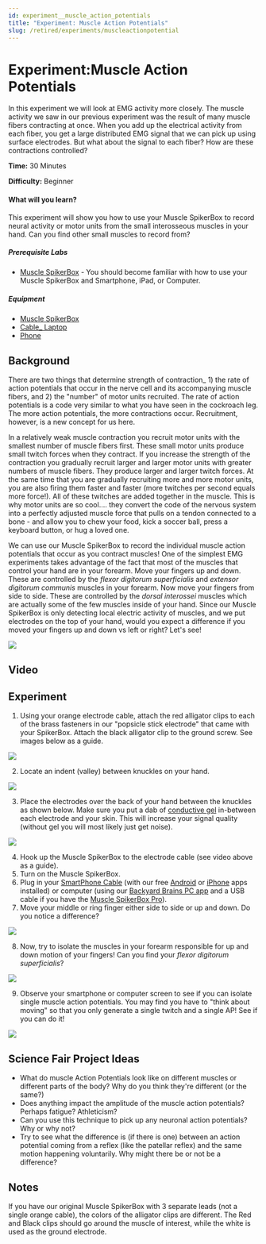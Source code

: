 ```yaml
---
id: experiment__muscle_action_potentials
title: "Experiment: Muscle Action Potentials"
slug: /retired/experiments/muscleactionpotential
---
```


# Experiment:Muscle Action Potentials

In this experiment we will look at EMG activity more closely. The muscle
activity we saw in our previous experiment was the result of many muscle
fibers contracting at once. When you add up the electrical activity from each
fiber, you get a large distributed EMG signal that we can pick up using
surface electrodes. But what about the signal to each fiber? How are these
contractions controlled?

**Time:**  30 Minutes

**Difficulty:**   Beginner

#### What will you learn?

This experiment will show you how to use your Muscle SpikerBox to record
neural activity or motor units from the small interosseous muscles in your
hand. Can you find other small muscles to record from?

##### Prerequisite Labs

  * [Muscle SpikerBox](./muscleSpikerBox.md) - You should become familiar with how to use your Muscle SpikerBox and Smartphone, iPad, or Computer.

##### Equipment

* [Muscle SpikerBox](https://backyardbrains.com/products/emgspikerbox)
* [Cable_ Laptop](https://backyardbrains.com/products/laptopcable) 
* [Phone](https://backyardbrains.com/products/smartphonecable)

## Background

There are two things that determine strength of contraction_ 1) the rate of
action potentials that occur in the nerve cell and its accompanying muscle
fibers, and 2) the "number" of motor units recruited. The rate of action
potentials is a code very similar to what you have seen in the cockroach leg.
The more action potentials, the more contractions occur. Recruitment, however,
is a new concept for us here.

In a relatively weak muscle contraction you recruit motor units with the
smallest number of muscle fibers first. These small motor units produce small
twitch forces when they contract. If you increase the strength of the
contraction you gradually recruit larger and larger motor units with greater
numbers of muscle fibers. They produce larger and larger twitch forces. At the
same time that you are gradually recruiting more and more motor units, you are
also firing them faster and faster (more twitches per second equals more
force!). All of these twitches are added together in the muscle. This is why
motor units are so cool.... they convert the code of the nervous system into a
perfectly adjusted muscle force that pulls on a tendon connected to a bone -
and allow you to chew your food, kick a soccer ball, press a keyboard button,
or hug a loved one.

We can use our Muscle SpikerBox to record the individual muscle action
potentials that occur as you contract muscles! One of the simplest EMG
experiments takes advantage of the fact that most of the muscles that control
your hand are in your forearm. Move your fingers up and down. These are
controlled by the _flexor digitorum superficialis_ and _extensor digitorum
communis_ muscles in your forearm. Now move your fingers from side to side.
These are controlled by the _dorsal interossei_ muscles which are actually
some of the few muscles inside of your hand. Since our Muscle SpikerBox is
only detecting local electric activity of muscles, and we put electrodes on
the top of your hand, would you expect a difference if you moved your fingers
up and down vs left or right? Let's see!

[ ![](./img/Muscles_Combined.jpg)](./img/Muscles_Combined.jpg)

## Video

## Experiment

  1. Using your orange electrode cable, attach the red alligator clips to each of the brass fasteners in our "popsicle stick electrode" that came with your SpikerBox. Attach the black alligator clip to the ground screw. See images below as a guide. 

[ ![](./img/combopic.jpg)](./img/combopic.jpg)

  2. Locate an indent (valley) between knuckles on your hand. 

[ ![](./img/HandPlacement.jpg)](./img/HandPlacement.jpg)

  3. Place the electrodes over the back of your hand between the knuckles as shown below. Make sure you put a dab of [conductive gel](https://backyardbrains.com/products/emgelectrodegel) in-between each electrode and your skin. This will increase your signal quality (without gel you will most likely just get noise). 

[ ![](./img/HandwithElectrodes.jpg)](./img/HandwithElectrodes.jpg)

  4. Hook up the Muscle SpikerBox to the electrode cable (see video above as a guide). 
  5. Turn on the Muscle SpikerBox. 
  6. Plug in your [SmartPhone Cable](https://backyardbrains.com/products/smartphonecable) (with our free [Android](https://play.google.com/store/apps/details?id=com.backyardbrains) or [iPhone](https://itunes.apple.com/gb/app/backyard-brains/id367151200?mt=8) apps installed) or computer (using our [Backyard Brains PC app](./files/Backyard_Brains_Neuron_Recorder_Install.air.zip) and a USB cable if you have the [Muscle SpikerBox Pro](https://backyardbrains.com/products/musclespikerboxpro)). 
  7. Move your middle or ring finger either side to side or up and down. Do you notice a difference? 

[ ![](./img/handmovements2.jpg)](./img/handmovements2.jpg)

  8. Now, try to isolate the muscles in your forearm responsible for up and down motion of your fingers! Can you find your _flexor digitorum superficialis_? 

[ ![](./img/arm_New.jpg)](./img/arm_New.jpg)

  9. Observe your smartphone or computer screen to see if you can isolate single muscle action potentials. You may find you have to "think about moving" so that you only generate a single twitch and a single AP! See if you can do it! 

[ ![](./img/Spikes.png)](./img/Spikes.png)

## Science Fair Project Ideas

  * What do muscle Action Potentials look like on different muscles or different parts of the body? Why do you think they're different (or the same?) 
  * Does anything impact the amplitude of the muscle action potentials? Perhaps fatigue? Athleticism? 
  * Can you use this technique to pick up any neuronal action potentials? Why or why not? 
  * Try to see what the difference is (if there is one) between an action potential coming from a reflex (like the patellar reflex) and the same motion happening voluntarily. Why might there be or not be a difference? 

## Notes

If you have our original Muscle SpikerBox with 3 separate leads (not a single
orange cable), the colors of the alligator clips are different. The Red and
Black clips should go around the muscle of interest, while the white is used
as the ground electrode.